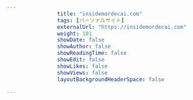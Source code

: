 ---
                title: "insidemordecai.com"
                tags: [パーソナルサイト]
                externalUrl: "https://insidemordecai.com"
                weight: 101
                showDate: false
                showAuthor: false
                showReadingTime: false
                showEdit: false
                showLikes: false
                showViews: false
                layoutBackgroundHeaderSpace: false
                ---

